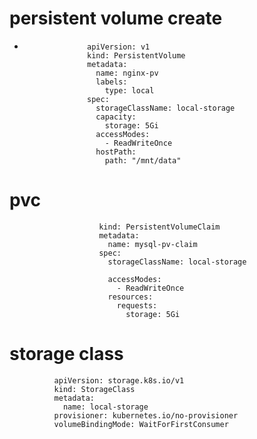 
# persistent volume create
-  
                    apiVersion: v1
                    kind: PersistentVolume
                    metadata:
                      name: nginx-pv
                      labels:
                        type: local
                    spec:
                      storageClassName: local-storage
                      capacity:
                        storage: 5Gi
                      accessModes:
                        - ReadWriteOnce
                      hostPath:
                        path: "/mnt/data"


# pvc 

                        kind: PersistentVolumeClaim
                        metadata:
                          name: mysql-pv-claim
                        spec:
                          storageClassName: local-storage
                        
                          accessModes:
                            - ReadWriteOnce
                          resources:
                            requests:
                              storage: 5Gi




# storage class

              apiVersion: storage.k8s.io/v1
              kind: StorageClass
              metadata:
                name: local-storage
              provisioner: kubernetes.io/no-provisioner
              volumeBindingMode: WaitForFirstConsumer
              




